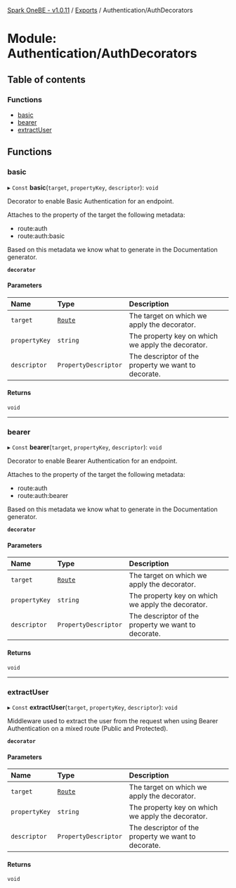 [Spark OneBE - v1.0.11](../README.md) / [Exports](../modules.md) / Authentication/AuthDecorators

# Module: Authentication/AuthDecorators

## Table of contents

### Functions

- [basic](Authentication_AuthDecorators.md#basic)
- [bearer](Authentication_AuthDecorators.md#bearer)
- [extractUser](Authentication_AuthDecorators.md#extractuser)

## Functions

### basic

▸ `Const` **basic**(`target`, `propertyKey`, `descriptor`): `void`

Decorator to enable Basic Authentication for an endpoint.

Attaches to the property of the target the following metadata:
- route:auth
- route:auth:basic

Based on this metadata we know what to generate in the Documentation generator.

**`decorator`**

#### Parameters

| Name | Type | Description |
| :------ | :------ | :------ |
| `target` | [`Route`](../classes/Router_Route.Route.md) | The target on which we apply the decorator. |
| `propertyKey` | `string` | The property key on which we apply the decorator. |
| `descriptor` | `PropertyDescriptor` | The descriptor of the property we want to decorate. |

#### Returns

`void`

___

### bearer

▸ `Const` **bearer**(`target`, `propertyKey`, `descriptor`): `void`

Decorator to enable Bearer Authentication for an endpoint.

Attaches to the property of the target the following metadata:
- route:auth
- route:auth:bearer

Based on this metadata we know what to generate in the Documentation generator.

**`decorator`**

#### Parameters

| Name | Type | Description |
| :------ | :------ | :------ |
| `target` | [`Route`](../classes/Router_Route.Route.md) | The target on which we apply the decorator. |
| `propertyKey` | `string` | The property key on which we apply the decorator. |
| `descriptor` | `PropertyDescriptor` | The descriptor of the property we want to decorate. |

#### Returns

`void`

___

### extractUser

▸ `Const` **extractUser**(`target`, `propertyKey`, `descriptor`): `void`

Middleware used to extract the user from the request when using Bearer Authentication
on a mixed route (Public and Protected).

**`decorator`**

#### Parameters

| Name | Type | Description |
| :------ | :------ | :------ |
| `target` | [`Route`](../classes/Router_Route.Route.md) | The target on which we apply the decorator. |
| `propertyKey` | `string` | The property key on which we apply the decorator. |
| `descriptor` | `PropertyDescriptor` | The descriptor of the property we want to decorate. |

#### Returns

`void`
